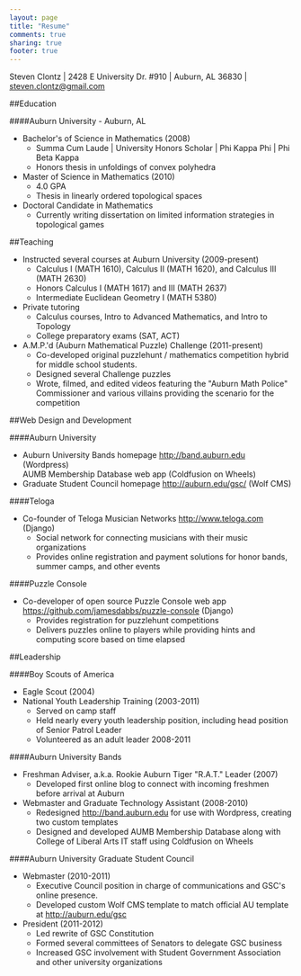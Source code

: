 ```yaml
---
layout: page
title: "Resume"
comments: true
sharing: true
footer: true
---
```


Steven Clontz |
2428 E University Dr. #910 |
Auburn, AL 36830 |
<steven.clontz@gmail.com>

##Education

####Auburn University - Auburn, AL

* Bachelor's of Science in Mathematics (2008)
    * Summa Cum Laude | University Honors Scholar | Phi Kappa Phi | Phi Beta Kappa
    * Honors thesis in unfoldings of convex polyhedra
* Master of Science in Mathematics (2010)
    * 4.0 GPA
    * Thesis in linearly ordered topological spaces
* Doctoral Candidate in Mathematics
    * Currently writing dissertation on limited information strategies in topological games

##Teaching

* Instructed several courses at Auburn University (2009-present)
    * Calculus I (MATH 1610), Calculus II (MATH 1620), and Calculus III (MATH 2630)
    * Honors Calculus I (MATH 1617) and III (MATH 2637)
    * Intermediate Euclidean Geometry I (MATH 5380)
* Private tutoring 
    * Calculus courses, Intro to Advanced Mathematics, and Intro to Topology
    * College preparatory exams (SAT, ACT)
* A.M.P.'d (Auburn Mathematical Puzzle) Challenge (2011-present)
    * Co-developed original puzzlehunt / mathematics competition hybrid for middle school students.
    * Designed several Challenge puzzles
    * Wrote, filmed, and edited videos featuring the "Auburn Math Police" Commissioner and various villains providing the scenario for the competition

##Web Design and Development

####Auburn University

* Auburn University Bands homepage <http://band.auburn.edu> (Wordpress)<br />AUMB Membership Database web app (Coldfusion on Wheels)
* Graduate Student Council homepage <http://auburn.edu/gsc/> (Wolf CMS)

####Teloga

* Co-founder of Teloga Musician Networks <http://www.teloga.com> (Django)
    * Social network for connecting musicians with their music organizations
    * Provides online registration and payment solutions for honor bands, summer camps, and other events
    
####Puzzle Console

* Co-developer of open source Puzzle Console web app <https://github.com/jamesdabbs/puzzle-console> (Django)
    * Provides registration for puzzlehunt competitions
    * Delivers puzzles online to players while providing hints and computing score based on time elapsed

##Leadership

####Boy Scouts of America

* Eagle Scout (2004)
* National Youth Leadership Training (2003-2011)
    * Served on camp staff
    * Held nearly every youth leadership position, including head position of Senior Patrol Leader
    * Volunteered as an adult leader 2008-2011

####Auburn University Bands

* Freshman Adviser, a.k.a. Rookie Auburn Tiger "R.A.T." Leader (2007)
    * Developed first online blog to connect with incoming freshmen before arrival at Auburn
* Webmaster and Graduate Technology Assistant (2008-2010)
    * Redesigned <http://band.auburn.edu> for use with Wordpress, creating two custom templates
    * Designed and developed AUMB Membership Database along with College of Liberal Arts IT staff using Coldfusion on Wheels

####Auburn University Graduate Student Council

* Webmaster (2010-2011)
    * Executive Council position in charge of communications and GSC's online presence.
    * Developed custom Wolf CMS template to match official AU template at <http://auburn.edu/gsc>
* President (2011-2012)
    * Led rewrite of GSC Constitution
    * Formed several committees of Senators to delegate GSC business
    * Increased GSC involvement with Student Government Association and other university organizations
    




